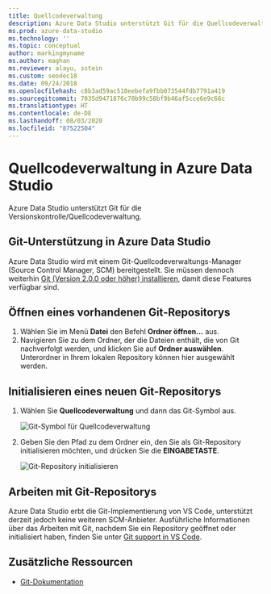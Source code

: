```yaml
---
title: Quellcodeverwaltung
description: Azure Data Studio unterstützt Git für die Quellcodeverwaltung (Source Control Management, SCM). Erfahren Sie, wie Sie ein vorhandenes Git-Repository öffnen und ein neues initialisieren.
ms.prod: azure-data-studio
ms.technology: ''
ms.topic: conceptual
author: markingmyname
ms.author: maghan
ms.reviewer: alayu, sstein
ms.custom: seodec18
ms.date: 09/24/2018
ms.openlocfilehash: c8b3ad59ac518eebefa9fbb073544fdb7791a419
ms.sourcegitcommit: 7035d9471876c70b99c58bf9b46af5cce6e9c66c
ms.translationtype: HT
ms.contentlocale: de-DE
ms.lasthandoff: 08/03/2020
ms.locfileid: "87522504"
---
```

# <a name="source-control-in-azure-data-studio"></a>Quellcodeverwaltung in Azure Data Studio

Azure Data Studio unterstützt Git für die Versionskontrolle/Quellcodeverwaltung.

## <a name="git-support-in-azure-data-studio"></a>Git-Unterstützung in Azure Data Studio

Azure Data Studio wird mit einem Git-Quellcodeverwaltungs-Manager (Source Control Manager, SCM) bereitgestellt. Sie müssen dennoch weiterhin [Git (Version 2.0.0 oder höher) installieren](https://git-scm.com/download), damit diese Features verfügbar sind. 

## <a name="open-an-existing-git-repository"></a>Öffnen eines vorhandenen Git-Repositorys

1. Wählen Sie im Menü **Datei** den Befehl **Ordner öffnen...** aus.
2. Navigieren Sie zu dem Ordner, der die Dateien enthält, die von Git nachverfolgt werden, und klicken Sie auf **Ordner auswählen**. Unterordner in Ihrem lokalen Repository können hier ausgewählt werden.

## <a name="initialize-a-new-git-repository"></a>Initialisieren eines neuen Git-Repositorys

1. Wählen Sie **Quellcodeverwaltung** und dann das Git-Symbol aus.

   ![Git-Symbol für Quellcodeverwaltung](media/source-control/source-control.png)

1. Geben Sie den Pfad zu dem Ordner ein, den Sie als Git-Repository initialisieren möchten, und drücken Sie die **EINGABETASTE**.

   ![Git-Repository initialisieren](media/source-control/initialize-git-repository.png)

## <a name="working-with-git-repositories"></a>Arbeiten mit Git-Repositorys

Azure Data Studio erbt die Git-Implementierung von VS Code, unterstützt derzeit jedoch keine weiteren SCM-Anbieter. Ausführliche Informationen über das Arbeiten mit Git, nachdem Sie ein Repository geöffnet oder initialisiert haben, finden Sie unter [Git support in VS Code](https://code.visualstudio.com/docs/editor/versioncontrol#_git-support).

## <a name="additional-resources"></a>Zusätzliche Ressourcen

- [Git-Dokumentation](https://git-scm.com/documentation)
